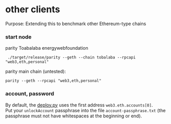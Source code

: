 # other clients
Purpose: Extending this to benchmark other Ethereum-type chains

### start node
    
parity Toabalaba energywebfoundation

     ./target/release/parity --geth --chain tobalaba --rpcapi "web3,eth,personal"
     

parity main chain (untested):

    parity --geth --rpcapi "web3,eth,personal"

    
### account, password

By default, the [deploy.py](deploy.py) uses the first address `web3.eth.accounts[0]`.    
Put your `unlockAccount` passphrase into the file `account-passphrase.txt` (the passphrase must not have whitespaces at the beginning or end).  

